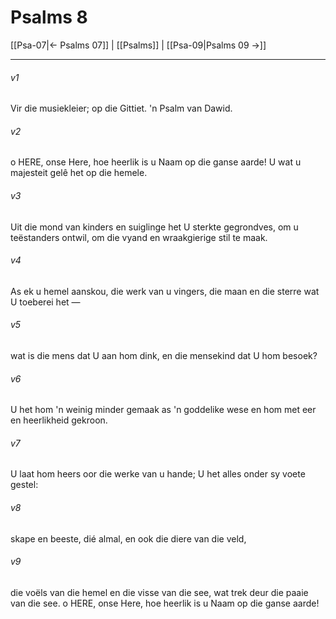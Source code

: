 # Psalms 8

[[Psa-07|← Psalms 07]] | [[Psalms]] | [[Psa-09|Psalms 09 →]]
***

###### v1
Vir die musiekleier; op die Gittiet. 'n Psalm van Dawid. 
###### v2
o HERE, onse Here, hoe heerlik is u Naam op die ganse aarde! U wat u majesteit gelê het op die hemele. 
###### v3
Uit die mond van kinders en suiglinge het U sterkte gegrondves, om u teëstanders ontwil, om die vyand en wraakgierige stil te maak. 
###### v4
As ek u hemel aanskou, die werk van u vingers, die maan en die sterre wat U toeberei het — 
###### v5
wat is die mens dat U aan hom dink, en die mensekind dat U hom besoek? 
###### v6
U het hom 'n weinig minder gemaak as 'n goddelike wese en hom met eer en heerlikheid gekroon. 
###### v7
U laat hom heers oor die werke van u hande; U het alles onder sy voete gestel: 
###### v8
skape en beeste, dié almal, en ook die diere van die veld, 
###### v9
die voëls van die hemel en die visse van die see, wat trek deur die paaie van die see. o HERE, onse Here, hoe heerlik is u Naam op die ganse aarde! 
